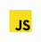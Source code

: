                                                                                                            
<p align="left"><img src="https://raw.githubusercontent.com/StiizzyCat/StiizzyCat/main/Assets/Assets/Javascript.png" width="40" height="40"/>
